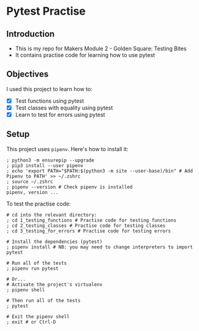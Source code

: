 # Pytest Practise

## Introduction
- This is my repo for Makers Module 2 - Golden Square: Testing Bites
- It contains practise code for learning how to use pytest
  
## Objectives
I used this project to learn how to:
- [x] Test functions using pytest
- [x] Test classes with equality using pytest
- [x] Learn to test for errors using pytest

## Setup
This project uses `pipenv`. Here's how to install it:

```shell
; python3 -m ensurepip --upgrade
; pip3 install --user pipenv
; echo 'export PATH="$PATH:$(python3 -m site --user-base)/bin" # Add Pipenv to PATH' >> ~/.zshrc
; source ~/.zshrc
; pipenv --version # Check pipenv is installed
pipenv, version ...
```
To test the practise code: 
```shell
# cd into the relevant directory:
; cd 1_testing_functions # Practise code for testing functions
; cd 2_testing_classes # Practise code for testing classes
; cd 3_testing_for_errors # Practise code for testing errors

# Install the dependencies (pytest)
; pipenv install # NB: you may need to change interpreters to import pytest

# Run all of the tests
; pipenv run pytest

# Or...
# Activate the project's virtualenv
; pipenv shell

# Then run all of the tests
; pytest

# Exit the pipenv shell
; exit # or Ctrl-D
```
